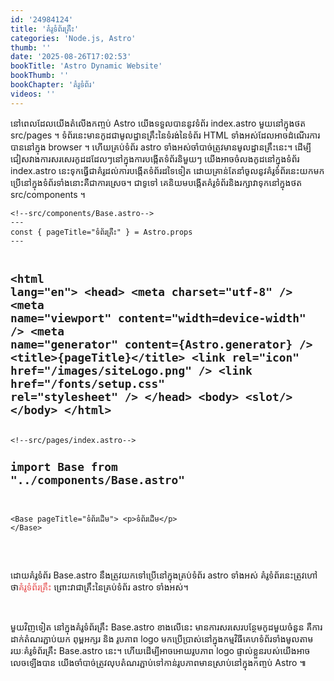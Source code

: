 ```yaml
---
id: '24984124'
title: 'គំរូ​ទំព័រ​គ្រឹះ'
categories: 'Node.js, Astro'
thumb: ''
date: '2025-08-26T17:02:53'
bookTitle: 'Astro Dynamic Website'
bookThumb: ''
bookChapter: 'គំរូ​ទំព័រ'
videos: ''
---
```

<p>នៅ​ពេល​ដែល​យើង​តំលើង​កញ្ចប់ Astro យើង​ទទួល​បាន​នូវ​ទំព័រ index.astro មួយ​នៅ​ក្នុង​ថត src/pages ។​ ទំព័រ​នេះ​មាន​កូដ​ជា​មូលដ្ឋាន​គ្រឹះ​នៃ​ទំរង់នៃទំព័រ HTML ទាំងអស់​ដែល​អាច​ដំណើរការ​បាន​នៅ​ក្នុង browser ។ ហើយ​គ្រប់​ទំព័រ​ astro ទាំងអស់​ចាំបាច់​ត្រូវ​មាន​មូលដ្ឋាន​គ្រឹះ​នេះ​។ ដើម្បី​ជៀសវាង​ការសរសេរ​កូដ​ដដែល​ៗ​នៅ​​ក្នុង​ការបង្កើត​ទំព័រនិមួយ​ៗ យើង​អាច​​ចំលង​កូដនៅ​​ក្នុង​ទំព័រ index.astro នេះ​ទុក​ធ្វើ​ជា​គំរូ​ដល់​ការបង្កើត​ទំព័រ​ដទៃ​ទៀត​​ ដោយ​គ្រាន់​តែ​នាំ​ចូល​នូវ​គំរូ​ទំព័រ​នេះ​​យក​មក​ប្រើ​នៅ​ក្នុង​ទំព័រ​ទាំងនោះ​គឺ​ជា​ការស្រេច​។ ជាទូទៅ គេនិយម​បង្កើត​គំរូ​ទំព័រនិង​រក្សាវា​ទុក​នៅ​ក្នុង​ថត src/components ។</p><pre><code class="svelte">&lt;!--src/components/Base.astro--&gt;
---
const { pageTitle="ទំព័រ​គ្រឹះ" } = Astro.props
---
 
&lt;html lang="en"&gt;
    &lt;head&gt;
        &lt;meta charset="utf-8" /&gt;
        &lt;meta name="viewport" content="width=device-width" /&gt;
        &lt;meta name="generator" content={Astro.generator} /&gt;
        &lt;title&gt;{pageTitle}&lt;/title&gt;
        &lt;link rel="icon" href="/images/siteLogo.png" /&gt;
        &lt;link href="/fonts/setup.css" rel="stylesheet" /&gt;
    &lt;/head&gt;
    &lt;body&gt;
        &lt;slot/&gt;
    &lt;/body&gt;
&lt;/html&gt;
</code></pre><pre><code class="svelte">&lt;!--src/pages/index.astro--&gt;
---
import Base from "../components/Base.astro"
---
 
&lt;Base pageTitle="ទំព័រ​ដើម"&gt;
    &lt;p&gt;ទំព័រ​ដើម&lt;/p&gt;
&lt;/Base&gt;</code></pre><p>&nbsp;</p><p>ដោយ​គំរូទំព័រ Base.astro នឹង​ត្រូវ​យក​ទៅ​ប្រើ​នៅ​ក្នុង​គ្រប់​ទំព័រ​ astro ទាំងអស់ គំរូ​ទំព័រ​នេះ​ត្រូវ​ហៅ​ថា​ <span style="color:hsl(0,75%,60%);">គំរូទំព័រ​គ្រឹះ</span> ព្រោះ​វា​ជា​គ្រឹះ​នៃ​គ្រប់​ទំព័រ astro ទាំងអស់​។</p><p>&nbsp;</p><p>មួយវិញទៀត នៅ​ក្នុង​គំរូទំព័រ​គ្រឹះ Base.astro ខាង​លើ​នេះ មាន​ការសរសេរ​បន្ថែម​កូដ​មួយ​ចំនួន គឺ​ការដាក់​តំណរភ្ជាប់​យក​ ពុម្ព​អក្សរ​​ និង​ រូបភាព logo មកប្រើប្រាស់​នៅ​ក្នុង​កម្មវិធី​គេហទំព័រ​ទាំងមូល​តាម​រយៈ​​គំរូទំព័រ​គ្រឹះ Base.astro នេះ​។ ហើយ​ដើម្បី​អាច​អោយ​រូបភាព logo ផ្ទាល់​ខ្លួន​របស់​យើង​អាច​លេច​ឡើង​បាន យើង​ចាំបាច់​ត្រូវ​លុបតំណរភ្ជាប់​ទៅ​កាន់​រូបភាព​មាន​ស្រាប់​នៅ​ក្នុង​កញ្ចប់ Astro ៕</p>